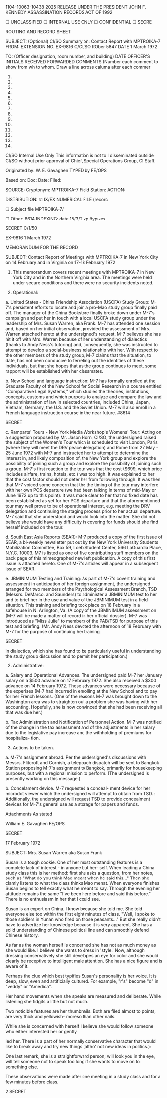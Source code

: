 1104-10063-10438
2025 RELEASE UNDER THE PRESIDENT JOHN F. KENNEDY ASSASSINATION RECORDS ACT OF 1992

☐ UNCLASSIFIED   ☐ INTERNAL USE ONLY   ☐ CONFIDENTIAL   ☐ SECRE

ROUTING AND RECORD SHEET

SUBJECT: (Optional)
CI/SO Summary on: Contact Report with MPTROIKA-7
FROM: EXTENSION NO. EX-9816
C/CI/SO ROber 5847 DATE 1 March 1972

TO: (Officer designation, room number, and building) DATE OFFICER'S INITIALS RECEIVED FORWARDED COMMENTS (Number each comment to show from wh to whom. Draw a line across caluma after each commer

1. 

2. 

3. 

4. 

5. 

6. 

7. 

8. 

9. 

10. 

11. 

12. 

13. 

14. 

CI/SO Internal Use Only
This information is not to l disseminated outside CI/SO without prior approval of Chief, Special Operations Group, CI Staff.

Originated by: W. E. Gavaghen
TYPED by FE/OPS

Based on:
Doc:
Date:
Filed:

SOURCE:
Cryptonym: MPTROIKA-7
Field Station:
ACTION:

DISTRIBUTION:
☑ IX/EX NUMERICAL FILE (recorć

☐ Subject file MPTROIKA-7/

☐ Other:
8614
INDEXING: date 15/3/2
кр бурыех

SECRET C/1/50

EX-9816
1 March 1972

MEMORANDUM FOR THE RECORD

SUBJECT: Contact Report of Meetings with MPTROIKA-7 in
New York City on 14 February and in Virginia on
17-18 February 1972

1. This memorandum covers recent meetings with
MPTROIKA-7 in New York City and in the Northern Virginia
area. The meetings were held under secure conditions and
there were no security incidents noted.

2. Operational:

a. United States - China Friendship Association
(USCFA) Study Group: M-7's persistent efforts to locate
and join a pro-Mao study group finally paid off. The manager
of the China Bookstore finally broke down under M-7's
campaign and put her in touch with a local USCFA study
group under the leadership of Mrs. Susan Warren, aka Frank.
M-7 has attended one session and, based on her initial
observation, provided the assessment of Mrs. Warren attached
hereto at the undersigned's request. M-7 believes she has
hit it off with Mrs. Warren because of her understanding
of dialectics (thanks to Andy Ness's tutoring) and, consequently,
she was instructed to attempt to develop a social-business
relationship with her. With respect to the other members
of the study group, M-7 claims that the situation, to date,
has not been conducive to ferreting out the identities of
these individuals, but that she hopes that as the group
continues to meet, some rapport will be established with her
classmates.

b. New School and language instruction: M-7
has formally enrolled at the Graduate Faculty of the New
School for Social Research in a course entitled "Comparative
Legal Systems," which studies the theories, institutions,
concepts, customs and which purports to analyze and compare
the law and the administration of law in selected countries,
included China, Japan, Vietnam, Germany, the U.S. and the
Soviet Union. M-7 will also enroll in a French language
instruction course in the near future.
#8614

SECRET

c. Ramparts' Tours - New York Media Workshop's
Womens' Tour: Acting on a suggestion proposed by Mr. Jason
Horn, CI/SO, the undersigned raised the subject of the Women's
Tour which is scheduled to visit London, Paris (where they
will meet the DRV peace delegation) and Rome from 27 May -
25 June 1972 with M-7 and instructed her to attempt to determine
the interest in, and likely composition of, the New York
group and explore the possibility of joining such a group
and explore the possibility of joining such a group. M-7's
first reaction to the tour was that the cost ($699, which
price includes airfare, trains, hotels, etc.) was too high.
It was explained to her that the cost factor should not
deter her from following through. It was then that M-7
voiced some concern that the the timing of the tour may interfere
with her own PCS departure (we had been talking in terms of
mid-May or June 1972 up to this point). It was made clear
to her that no fixed date has been established as yet for
her PCS departure and that the aforementioned tour may well
prove to be of operational interest, e.g. meeting the DRV
delegation and continuing the staging process prior to her
actual departure. M-7 said that she understood and would
look into the matter. She did not believe she would have
any difficulty in covering for funds should she find herself
included on the tour.

d. South East Asia Reports (SEAR): M-7 produced
a copy of the first issue of SEAR, a bi-weekly newsletter
put out by the New York University Students Mobilization
Committee, Box 59, Loeb Student Center, 566 LaGuardia Place,
N.Y.C. 10003. M7 is listed as one of five contributing
staff members on the back page of this mimeographed new
left publication. A copy of this first issue is attached
hereto. One of M-7's articles will appear in a subsequent
issue of SEAR.

e. JBMINIMUM Testing and Training: As part of
M-7's covert training and assessment in anticipation of her
foreign assignment, the undersigned arranged for two members
of the Psychological Assessment Branch, TSD (Messrs. DeMarco.
and Saunders) to administer a JBMINIMUM test to her and to
brief her in the use and value of the JBMINIMUM test in a
field situation. This training and briefing took place on
18 February in a safehouse in N. Arlington, Va. (A copy
of the JBMINIMUM assessment on (M-7 will be made a matter of
record in her official dossier). M-7 was introduced as
"Miss Julie" to members of the PAB/TSD for purpose of this
test and briefing. (Mr. Andy Ness devoted the afternoon of
18 February with M-7 for the purpose of continuing her training

SECRET

in dialectics, which she has found to be particularly useful
in understanding the study group discussion and to permit
her participation.)

2. Administrative:

a. Salary and Operational Advances. The undersigned
paid M-7 her January salary on a $500 advance on 17 February
1972. She also received a $300 advance on 14 February 1972.
These advances were necessary because of the experises (M-7
had incurred in enrolling at the New School and to pay for
her French lessons. (One of the reasons M-7 was brought down
to the Washington area was to straighten out a problem
she was having with her accounting. Hopefully, she is now
convinced that she had been receiving all that was due her.)

b. Tax Administration and Notification of Personnel
Action. M-7 was notified of the change in the tax assessment
and of the adjustments in her salary due to the legislative
pay increase and the withholding of premiums for hospitaliza-
tion.

3. Actions to be taken.

a. M-7's assignment abroad. Per the undersigned's
discussions with Messrs. Flitcroft and Cornish, a telepouch
dispatch will be sent to Bangkok Station proposing M-7's
assignment to Bangkok, primarily for housekeeping purposes,
but with a regional mission to perform. (The undersigned
is presently working on this message.)

b. Concelament device. M-7 requested a conceal-
ment device for her microdot viewer which the undersigned will
attempt to obtain from TSD. : Additionally, the undersigned
will request TSD to provide concealment devices for M-7's
general use as a storage for papers and funds.

Attachments
As stated

William E. Gavaghen
FE/OPS

SECRET

17 February 1972

SUBJECT: Mrs. Susan Warren aka Susan Frank

Susan is a tough cookie. One of her most outstanding
features is a complete lack of interest - in anyone but her-
self. When leading a China study class this is her method:
first she asks a question, from her notes, such as "What
do you think Mao meant when he said this..." Then she
clamly listens to what the class thinks Mao menat. When
everyone finishes Susan begins to tell exactly what he
meant to say. Through the evening her attitude remains
the same "I've been here before and said this before."
There is no enthusiasm in her that I could see.

Susan is an expert on China. I know because she told
me. She told everyone else too within the first eight
minutes of class. "Well, I spoke to those soldiers in
Yunan who fired on those peasants..." But she really didn't
have to advertize her knowledge because it is very apparent.
She has a solid understanding of Chinese political line and
can smoothly defend Chinese history.

As far as the woman herself is concerned she has
not as much money as she would like. I believe she wants
to dress in 'style.' Now, although dressing conservatively
she still developes an eye for color and she would clearly
be receptive to intelligent male attention. She has a
nice figure and is aware of it.

Perhaps the clue which best typifies Susan's personality
is her voice. It is deep, slow, even and artificially
cultured. For example, "r's" become "d" in "veddy" or
"Amedica".

Her hand movements when she speaks are measured and
deliberate. While listening she fidgits a little but not
much.

Two noticible features are her thumbnails. Both are
filed almost to points, are very thick and yellowish-
moreso than other nails.

While she is concerned with herself I believe she
would follow someone who either interested her or gently

led her. There is a part of her normally conservative
character that would like to break away and try new things
(altho' not new ideas in politics.):

One last remark, she is a straightforward person;
will look you in the eye, will tell someone not to speak
too long if she wants to move on to something else.

These observations were made after one meeting in
a study class and for a few minutes before class.

2
SECRET
